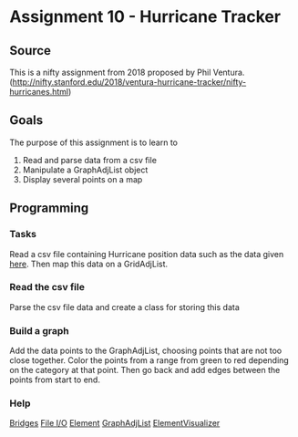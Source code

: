 Assignment 10 - Hurricane Tracker
===========================
Source
------

This is a nifty assignment from 2018 proposed by Phil Ventura.
(http://nifty.stanford.edu/2018/ventura-hurricane-tracker/nifty-hurricanes.html)

Goals
-----
The purpose of this assignment is to learn to
1. Read and parse data from a csv file
2. Manipulate a GraphAdjList object
3. Display several points on a map

Programming
-----------
### Tasks
Read a csv file containing Hurricane position data such as the data given [here](https://www.wunderground.com/hurricane/atlantic/2017/hurricane-irma). Then map this data on a GridAdjList.
### Read the csv file
Parse the csv file data and create a class for storing this data
### Build a graph
Add the data points to the GraphAdjList, choosing points that are not too close together. Color the points from a range from green to red depending on the category at that point. Then go back and add edges between the points from start to end.
### Help
[Bridges](http://bridgesuncc.github.io/doc/cxx-api/current/html/classbridges_1_1_bridges.html)
[File I/O](http://www.cplusplus.com/doc/tutorial/files/)
[Element](http://bridgesuncc.github.io/doc/cxx-api/current/html/classbridges_1_1_element.html)
[GraphAdjList](http://bridgesuncc.github.io/doc/cxx-api/current/html/classbridges_1_1_graph_adj_list.html)
[ElementVisualizer](http://bridgesuncc.github.io/doc/cxx-api/current/html/classbridges_1_1_element_visualizer.html)

